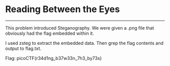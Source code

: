 # Reading Between the Eyes
------------------------

This problem introduced Steganography. We were given a .png file that obviously
had the flag embedded within it.

I used zsteg to extract the embedded data. Then grep the flag contents and
output to flag.txt.

Flag:
    picoCTF{r34d1ng_b37w33n_7h3_by73s}
